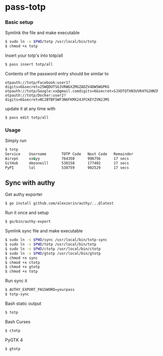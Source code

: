 # pass-totp

### Basic setup
Symlink the file and make executable
```bash
$ sudo ln -s $PWD/totp /usr/local/bin/totp
$ chmod +x totp
```

Insert your totp's into totp/all
```bash
$ pass insert totp/all
```

Contents of the password entry should be similar to 
```
otpauth://totp/Facebook:user1?digits=6&secret=25WQDUTSG3VRWGXZMGZADZV4DW5WGPKG
otpauth://totp/Google:xx@gmail.comdigits=6&secret=SJXDTQTXN3UVR4TG2HNIMLPLKYGFMHJ4
otpauth://totp/Docker:user2?digits=6&secret=NC2BTBFSWF3N6FKMX24JFCKEYZVN2JMS
```
update it at any time with
```bash
$ pass edit totp/all
```

### Usage
Simply run
```bash
$ totp
Service    Username       TOTP Code   Next Code   Remainder
Airvpn     xx&yy          764350      996756      17 secs
GitHub     dmzoneill      530158      177402      17 secs
PyPI       lol            538759      902529      17 secs
```

## Sync with authy

Get authy exporter 
```bash
$ go install github.com/alexzorin/authy/...@latest
```
Run it once and setup
```bash
$ go/bin/authy-export
```

Symlink sync file and make executable
```bash
$ sudo ln -s $PWD/sync /usr/local/bin/totp-sync
$ sudo ln -s $PWD/totp /usr/local/bin/totp
$ sudo ln -s $PWD/ctotp /usr/local/bin/ctotp
$ sudo ln -s $PWD/gtotp /usr/local/bin/gtotp
$ chmod +x sync
$ chmod +x ctotp
$ chmod +x gtotp
$ chmod +x totp
```

Run sync it
```bash
$ AUTHY_EXPORT_PASSWORD=yourpass
$ totp-sync
```

Bash static output
```bash
$ totp
```

Bash Curses
```bash
$ ctotp
```

PyGTK 4
```bash
$ gtotp
```